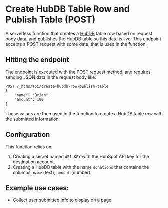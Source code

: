 # Create HubDB Table Row and Publish Table (POST)

A serverless function that creates a [HubDB](https://developers.hubspot.com/docs/cms/features/hubdb) table row based on request body data, and publishes the HubDB table so this data is live. This endpoint accepts a POST request with some data, that is used in the function.

## Hitting the endpoint

The endpoint is executed with the POST request method, and requires sending JSON data in the request body like:

```
POST /_hcms/api/create-hubdb-row-publish-table
{
    "name": "Brian",
    "amount": 100
}
```

These values are then used in the function to create a HubDB table row with the submitted information.

## Configuration

This function relies on:

1. Creating a secret named `API_KEY` with the HubSpot API key for the destination account.
2. Creating a HubDB table with the name `donations` that contains the columns: `name` (text), `amount` (number).

## Example use cases:

- Collect user submitted info to display on a page
